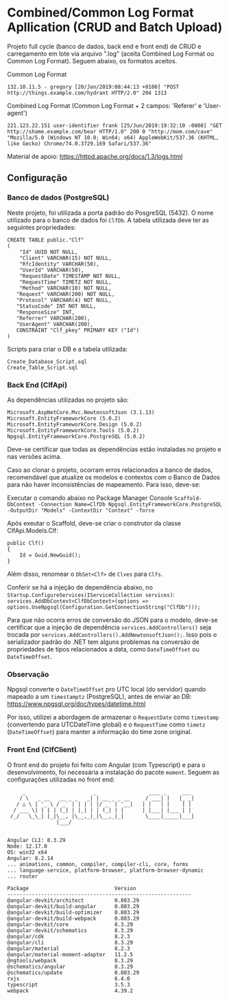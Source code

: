 # Combined/Common Log Format Apllication (CRUD and Batch Upload)

Projeto full cycle (banco de dados, back end e front end) de CRUD e carregamento em lote via arquivo ".log" (aceita Combined Log Format ou Common Log Format). Seguem abaixo, os formatos aceitos.

Common Log Format
```
132.10.11.5 - gregory [20/Jan/2019:08:44:13 +0100] "POST http://things.example.com/hydrant HTTP/2.0" 204 1313
```

Combined Log Format (Common Log Format + 2 campos: 'Referer' e 'User-agent')
```
221.123.22.151 user-identifier frank [25/Jun/2019:19:32:10 -0800] "GET http://shame.example.com/bear HTTP/1.0" 200 0 "http://mom.com/cave" "Mozilla/5.0 (Windows NT 10.0; Win64; x64) AppleWebKit/537.36 (KHTML, like Gecko) Chrome/74.0.3729.169 Safari/537.36"
```

Material de apoio:
https://httpd.apache.org/docs/1.3/logs.html


## Configuração

### Banco de dados (PostgreSQL)

Neste projeto, foi utilizada a porta padrão do PosgreSQL (5432). O nome utilizado para o banco de dados foi `ClfDb`. A tabela utilizada deve ter as seguintes propriedades:
```
CREATE TABLE public."Clf"
(
    "Id" UUID NOT NULL,
    "Client" VARCHAR(15) NOT NULL,
    "RfcIdentity" VARCHAR(50),
    "UserId" VARCHAR(50),
    "RequestDate" TIMESTAMP NOT NULL,
    "RequestTime" TIMETZ NOT NULL,
    "Method" VARCHAR(10) NOT NULL,
   "Request" VARCHAR(200) NOT NULL,
   "Protocol" VARCHAR(4) NOT NULL,
   "StatusCode" INT NOT NULL,
   "ResponseSize" INT,
   "Referrer" VARCHAR(200),
   "UserAgent" VARCHAR(200),
   CONSTRAINT "Clf_pkey" PRIMARY KEY ("Id")
)
```

Scripts para criar o DB e a tabela utilizada:
```
Create_Database_Script.sql
Create_Table_Script.sql
```

### Back End (ClfApi)

As dependências utilizadas no projeto são:
```
Microsoft.AspNetCore.Mvc.NewtonsoftJson (3.1.13)
Microsoft.EntityFrameworkCore (5.0.2)
Microsoft.EntityFrameworkCore.Design (5.0.2)
Microsoft.EntityFrameworkCore.Tools (5.0.2)
Npgsql.EntityFrameworkCore.PostgreSQL (5.0.2)
```

Deve-se certificar que todas as dependências estão instaladas no projeto e nas versões acima.

Caso ao clonar o projeto, ocorram erros relacionados a banco de dados, recomendável que atualize os modelos e contextos com o Banco de Dados para não haver inconsistências de mapeamento. Para isso, deve-se:

Executar o comando abaixo no Package Manager Console
`Scaffold-DbContext -Connection Name=ClfDb Npgsql.EntityFrameworkCore.PostgreSQL -OutputDir "Models" -ContextDir "Context" -force`

Após exeutar o Scaffold, deve-se criar o construtor da classe ClfApi.Models.Clf:
```
public Clf()
{
    Id = Guid.NewGuid();
}
```
Além disso, renomear o `DbSet<Clf>` de `Clves` para `Clfs`.

Conferir se há a injeção de dependência abaixo, no `Startup.ConfigureServices(IServiceCollection services)`:
`services.AddDbContext<ClfDbContext>(options => options.UseNpgsql(Configuration.GetConnectionString("ClfDb")));`

Para que não ocorra erros de conversão do JSON para o modelo, deve-se certificar que a injeção de dependência `services.AddControllers()` seja trocada por `services.AddControllers().AddNewtonsoftJson();`. Isso pois o serializador padrão do .NET tem alguns problemas na conversão de propriedades de tipos relacionados a data, como `DateTimeOffset` ou `DateTimeOffset`.

### Observação

Npgsql converte o `DateTimeOffset` pro UTC local (do servidor) quando mapeado a um `timestamptz` (PostgreSQL), antes de enviar ao DB:
https://www.npgsql.org/doc/types/datetime.html

Por isso, utilizei a abordagem de armazenar o `RequestDate` como `timestamp` (convertendo para UTCDateTime global) e o `RequestTime` como `timetz` (`DateTimeOffset`) para manter a informação do time zone original.

### Front End (ClfClient)

O front end do projeto foi feito com Angular (com Typescript) e para o desenvolvimento, foi necessária a instalação do pacote `moment`.
Seguem as configurações utilizadas no front end:

```
     _                      _                 ____ _     ___ 
    / \   _ __   __ _ _   _| | __ _ _ __     / ___| |   |_ _|
   / △ \ | '_ \ / _` | | | | |/ _` | '__|   | |   | |    | | 
  / ___ \| | | | (_| | |_| | | (_| | |      | |___| |___ | | 
 /_/   \_\_| |_|\__, |\__,_|_|\__,_|_|       \____|_____|___|
                |___/
    

Angular CLI: 8.3.29
Node: 12.17.0      
OS: win32 x64
Angular: 8.2.14
... animations, common, compiler, compiler-cli, core, forms
... language-service, platform-browser, platform-browser-dynamic
... router

Package                            Version
------------------------------------------------------------
@angular-devkit/architect          0.803.29
@angular-devkit/build-angular      0.803.29
@angular-devkit/build-optimizer    0.803.29
@angular-devkit/build-webpack      0.803.29
@angular-devkit/core               8.3.29
@angular-devkit/schematics         8.3.29
@angular/cdk                       8.2.3
@angular/cli                       8.3.29
@angular/material                  8.2.3
@angular/material-moment-adapter   11.2.5
@ngtools/webpack                   8.3.29
@schematics/angular                8.3.29
@schematics/update                 0.803.29
rxjs                               6.4.0
typescript                         3.5.3
webpack                            4.39.2
```
